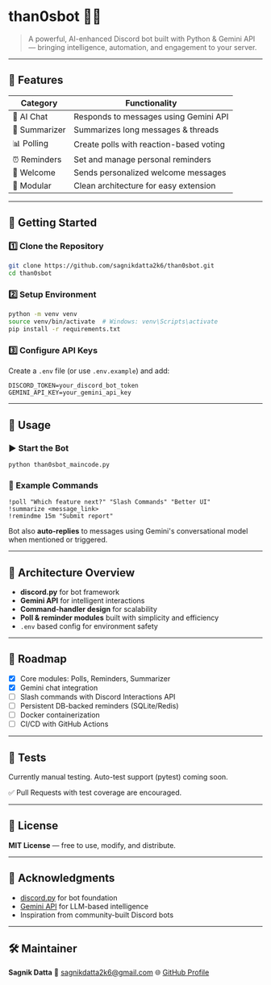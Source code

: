 # than0sbot 🤖💥

> A powerful, AI-enhanced Discord bot built with Python & Gemini API — bringing intelligence, automation, and engagement to your server.

---

## 🌟 Features

| Category      | Functionality                           |
| ------------- | --------------------------------------- |
| 💬 AI Chat    | Responds to messages using Gemini API   |
| 🧠 Summarizer | Summarizes long messages & threads      |
| 📊 Polling    | Create polls with reaction-based voting |
| ⏰ Reminders   | Set and manage personal reminders       |
| 👋 Welcome    | Sends personalized welcome messages     |
| 🔌 Modular    | Clean architecture for easy extension   |

---

## 🚀 Getting Started

### 1️⃣ Clone the Repository

```bash
git clone https://github.com/sagnikdatta2k6/than0sbot.git
cd than0sbot
```

### 2️⃣ Setup Environment

```bash
python -m venv venv
source venv/bin/activate  # Windows: venv\Scripts\activate
pip install -r requirements.txt
```

### 3️⃣ Configure API Keys

Create a `.env` file (or use `.env.example`) and add:

```env
DISCORD_TOKEN=your_discord_bot_token
GEMINI_API_KEY=your_gemini_api_key
```

---

## 🧠 Usage

### ▶️ Start the Bot

```bash
python than0sbot_maincode.py
```

### 💬 Example Commands

```text
!poll "Which feature next?" "Slash Commands" "Better UI"
!summarize <message_link>
!remindme 15m "Submit report"
```

Bot also **auto-replies** to messages using Gemini's conversational model when mentioned or triggered.

---

## 🧱 Architecture Overview

* **discord.py** for bot framework
* **Gemini API** for intelligent interactions
* **Command-handler design** for scalability
* **Poll & reminder modules** built with simplicity and efficiency
* `.env` based config for environment safety

---

## 📌 Roadmap

* [x] Core modules: Polls, Reminders, Summarizer
* [x] Gemini chat integration
* [ ] Slash commands with Discord Interactions API
* [ ] Persistent DB-backed reminders (SQLite/Redis)
* [ ] Docker containerization
* [ ] CI/CD with GitHub Actions

---

## 🧪 Tests

Currently manual testing. Auto-test support (pytest) coming soon.

✅ Pull Requests with test coverage are encouraged.

---

## 📜 License

**MIT License** — free to use, modify, and distribute.

---

## 🙌 Acknowledgments

* [discord.py](https://github.com/Rapptz/discord.py) for bot foundation
* [Gemini API](https://ai.google.dev) for LLM-based intelligence
* Inspiration from community-built Discord bots

---

## 🛠️ Maintainer

**Sagnik Datta**
📧 [sagnikdatta2k6@gmail.com](mailto:sagnikdatta2k6@gmail.com)
🌐 [GitHub Profile](https://github.com/sagnikdatta2k6)
